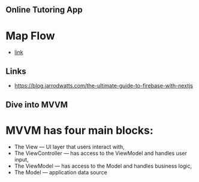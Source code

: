 ## Online Tutoring App

# Map Flow

- [link](https://whimsical.com/handle-close-friends-APigy6ez56w8DiWRL3fU6T)

## Links

- https://blog.jarrodwatts.com/the-ultimate-guide-to-firebase-with-nextjs

## Dive into MVVM

# MVVM has four main blocks:

- The View — UI layer that users interact with,
- The ViewController — has access to the ViewModel and handles user input,
- The ViewModel — has access to the Model and handles business logic,
- The Model — application data source
